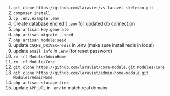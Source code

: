 1. `git clone https://github.com/laraviet/vs-laravel-skeleton.git`
2. `composer install`
3. `cp .env.example .env`
4. Create database end edit `.env` for updated db connection
5. `php artisan key:generate`
6. `php artisan migrate --seed`
7. `php artisan module:seed`
8. update `CACHE_DRIVER=redis` in .env (make sure install redis in local)
9. update `email info` in `.env` (for reset password) 
10. `rm -rf Module/AdminHome`
11. `rm -rf Module/Core`
12. `git clone https://github.com/laraviet/core-module.git Modules/Core`
13. `git clone https://github.com/laraviet/admin-home-module.git Modules/AdminHome`
14. `php artisan storage:link`
15. update `APP_URL` in `.env` to match real domain
